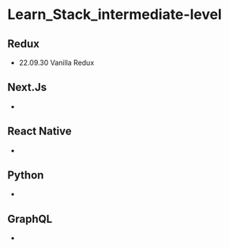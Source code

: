 # Learn_Stack_intermediate-level

## Redux
- 22.09.30 Vanilla Redux

## Next.Js
-

## React Native
-

## Python
-

## GraphQL
-
